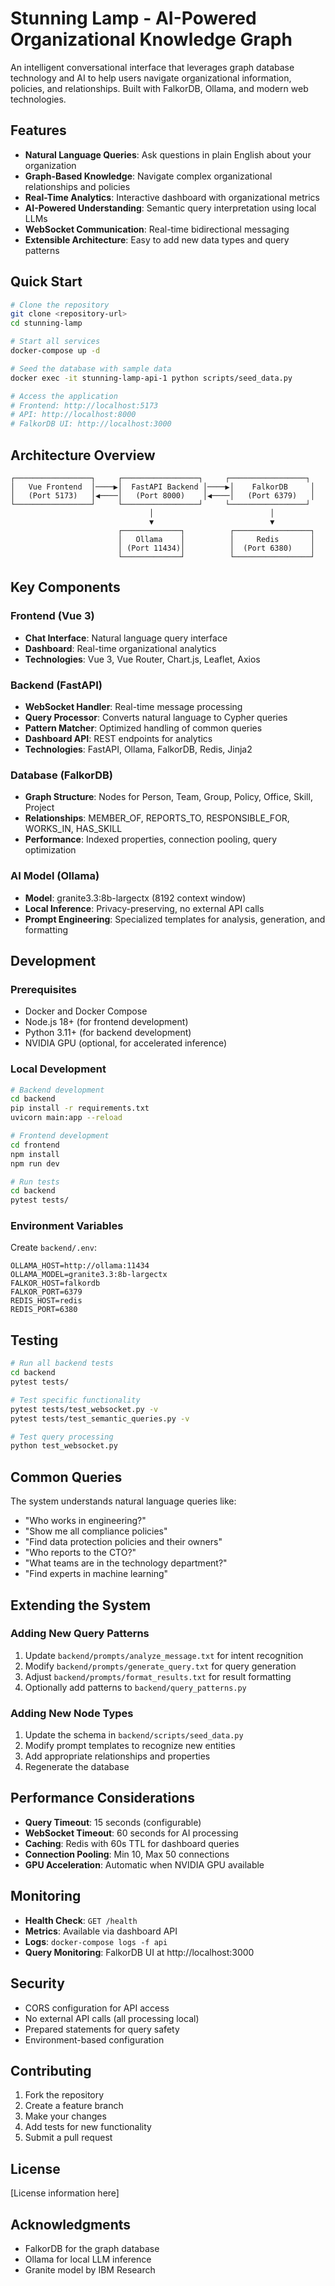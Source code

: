 # Stunning Lamp - AI-Powered Organizational Knowledge Graph

An intelligent conversational interface that leverages graph database technology and AI to help users navigate organizational information, policies, and relationships. Built with FalkorDB, Ollama, and modern web technologies.

## Features

- **Natural Language Queries**: Ask questions in plain English about your organization
- **Graph-Based Knowledge**: Navigate complex organizational relationships and policies
- **Real-Time Analytics**: Interactive dashboard with organizational metrics
- **AI-Powered Understanding**: Semantic query interpretation using local LLMs
- **WebSocket Communication**: Real-time bidirectional messaging
- **Extensible Architecture**: Easy to add new data types and query patterns

## Quick Start

```bash
# Clone the repository
git clone <repository-url>
cd stunning-lamp

# Start all services
docker-compose up -d

# Seed the database with sample data
docker exec -it stunning-lamp-api-1 python scripts/seed_data.py

# Access the application
# Frontend: http://localhost:5173
# API: http://localhost:8000
# FalkorDB UI: http://localhost:3000
```

## Architecture Overview

```
┌─────────────────┐     ┌─────────────────┐     ┌─────────────────┐
│   Vue Frontend  │────▶│  FastAPI Backend │────▶│    FalkorDB     │
│   (Port 5173)   │◀────│   (Port 8000)    │◀────│   (Port 6379)   │
└─────────────────┘     └─────────────────┘     └─────────────────┘
                               │                          │
                               ▼                          ▼
                        ┌─────────────┐          ┌─────────────────┐
                        │   Ollama    │          │     Redis       │
                        │ (Port 11434)│          │  (Port 6380)    │
                        └─────────────┘          └─────────────────┘
```

## Key Components

### Frontend (Vue 3)
- **Chat Interface**: Natural language query interface
- **Dashboard**: Real-time organizational analytics
- **Technologies**: Vue 3, Vue Router, Chart.js, Leaflet, Axios

### Backend (FastAPI)
- **WebSocket Handler**: Real-time message processing
- **Query Processor**: Converts natural language to Cypher queries
- **Pattern Matcher**: Optimized handling of common queries
- **Dashboard API**: REST endpoints for analytics
- **Technologies**: FastAPI, Ollama, FalkorDB, Redis, Jinja2

### Database (FalkorDB)
- **Graph Structure**: Nodes for Person, Team, Group, Policy, Office, Skill, Project
- **Relationships**: MEMBER_OF, REPORTS_TO, RESPONSIBLE_FOR, WORKS_IN, HAS_SKILL
- **Performance**: Indexed properties, connection pooling, query optimization

### AI Model (Ollama)
- **Model**: granite3.3:8b-largectx (8192 context window)
- **Local Inference**: Privacy-preserving, no external API calls
- **Prompt Engineering**: Specialized templates for analysis, generation, and formatting

## Development

### Prerequisites
- Docker and Docker Compose
- Node.js 18+ (for frontend development)
- Python 3.11+ (for backend development)
- NVIDIA GPU (optional, for accelerated inference)

### Local Development

```bash
# Backend development
cd backend
pip install -r requirements.txt
uvicorn main:app --reload

# Frontend development
cd frontend
npm install
npm run dev

# Run tests
cd backend
pytest tests/
```

### Environment Variables

Create `backend/.env`:
```env
OLLAMA_HOST=http://ollama:11434
OLLAMA_MODEL=granite3.3:8b-largectx
FALKOR_HOST=falkordb
FALKOR_PORT=6379
REDIS_HOST=redis
REDIS_PORT=6380
```

## Testing

```bash
# Run all backend tests
cd backend
pytest tests/

# Test specific functionality
pytest tests/test_websocket.py -v
pytest tests/test_semantic_queries.py -v

# Test query processing
python test_websocket.py
```

## Common Queries

The system understands natural language queries like:

- "Who works in engineering?"
- "Show me all compliance policies"
- "Find data protection policies and their owners"
- "Who reports to the CTO?"
- "What teams are in the technology department?"
- "Find experts in machine learning"

## Extending the System

### Adding New Query Patterns

1. Update `backend/prompts/analyze_message.txt` for intent recognition
2. Modify `backend/prompts/generate_query.txt` for query generation
3. Adjust `backend/prompts/format_results.txt` for result formatting
4. Optionally add patterns to `backend/query_patterns.py`

### Adding New Node Types

1. Update the schema in `backend/scripts/seed_data.py`
2. Modify prompt templates to recognize new entities
3. Add appropriate relationships and properties
4. Regenerate the database

## Performance Considerations

- **Query Timeout**: 15 seconds (configurable)
- **WebSocket Timeout**: 60 seconds for AI processing
- **Caching**: Redis with 60s TTL for dashboard queries
- **Connection Pooling**: Min 10, Max 50 connections
- **GPU Acceleration**: Automatic when NVIDIA GPU available

## Monitoring

- **Health Check**: `GET /health`
- **Metrics**: Available via dashboard API
- **Logs**: `docker-compose logs -f api`
- **Query Monitoring**: FalkorDB UI at http://localhost:3000

## Security

- CORS configuration for API access
- No external API calls (all processing local)
- Prepared statements for query safety
- Environment-based configuration

## Contributing

1. Fork the repository
2. Create a feature branch
3. Make your changes
4. Add tests for new functionality
5. Submit a pull request

## License

[License information here]

## Acknowledgments

- FalkorDB for the graph database
- Ollama for local LLM inference
- Granite model by IBM Research